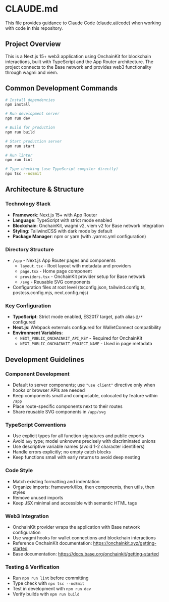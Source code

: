 # CLAUDE.md

This file provides guidance to Claude Code (claude.ai/code) when working with code in this repository.

## Project Overview

This is a Next.js 15+ web3 application using OnchainKit for blockchain interactions, built with TypeScript and the App Router architecture. The project connects to the Base network and provides web3 functionality through wagmi and viem.

## Common Development Commands

```bash
# Install dependencies
npm install

# Run development server
npm run dev

# Build for production
npm run build

# Start production server
npm run start

# Run linter
npm run lint

# Type checking (use TypeScript compiler directly)
npx tsc --noEmit
```

## Architecture & Structure

### Technology Stack
- **Framework**: Next.js 15+ with App Router
- **Language**: TypeScript with strict mode enabled
- **Blockchain**: OnchainKit, wagmi v2, viem v2 for Base network integration
- **Styling**: TailwindCSS with dark mode by default
- **Package Manager**: npm or yarn (with .yarnrc.yml configuration)

### Directory Structure
- `/app` - Next.js App Router pages and components
  - `layout.tsx` - Root layout with metadata and providers
  - `page.tsx` - Home page component
  - `providers.tsx` - OnchainKit provider setup for Base network
  - `/svg` - Reusable SVG components
- Configuration files at root level (tsconfig.json, tailwind.config.ts, postcss.config.mjs, next.config.mjs)

### Key Configuration
- **TypeScript**: Strict mode enabled, ES2017 target, path alias `@/*` configured
- **Next.js**: Webpack externals configured for WalletConnect compatibility
- **Environment Variables**: 
  - `NEXT_PUBLIC_ONCHAINKIT_API_KEY` - Required for OnchainKit
  - `NEXT_PUBLIC_ONCHAINKIT_PROJECT_NAME` - Used in page metadata

## Development Guidelines

### Component Development
- Default to server components; use `"use client"` directive only when hooks or browser APIs are needed
- Keep components small and composable, colocated by feature within `/app`
- Place route-specific components next to their routes
- Share reusable SVG components in `/app/svg`

### TypeScript Conventions
- Use explicit types for all function signatures and public exports
- Avoid `any` type; model unknowns precisely with discriminated unions
- Use descriptive variable names (avoid 1-2 character identifiers)
- Handle errors explicitly; no empty catch blocks
- Keep functions small with early returns to avoid deep nesting

### Code Style
- Match existing formatting and indentation
- Organize imports: framework/libs, then components, then utils, then styles
- Remove unused imports
- Keep JSX minimal and accessible with semantic HTML tags

### Web3 Integration
- OnchainKit provider wraps the application with Base network configuration
- Use wagmi hooks for wallet connections and blockchain interactions
- Reference OnchainKit documentation: https://onchainkit.xyz/getting-started
- Base documentation: https://docs.base.org/onchainkit/getting-started

### Testing & Verification
- Run `npm run lint` before committing
- Type check with `npx tsc --noEmit`
- Test in development with `npm run dev`
- Verify builds with `npm run build`